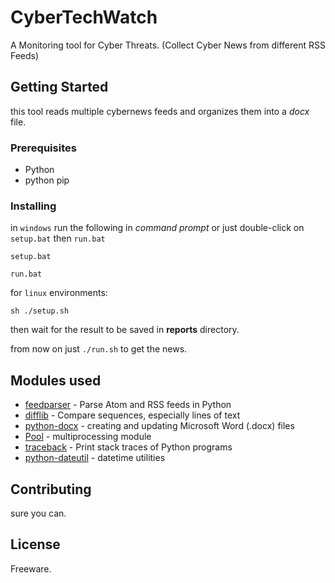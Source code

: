 # CyberTechWatch
A Monitoring tool for Cyber Threats. (Collect Cyber News from different RSS Feeds)

## Getting Started
this tool reads multiple cybernews feeds and organizes them into a <i>docx</i> file.


### Prerequisites

- Python
- python pip


### Installing

in ```windows``` run the following in <i>command prompt</i> or just double-click on  ``` setup.bat ``` then ```run.bat```

```
setup.bat

run.bat
```

for ```linux``` environments:

```
sh ./setup.sh

```
then wait for the result to be saved in <b>reports</b> directory.

from now on just ``` ./run.sh ``` to get the news.

## Modules used

* [feedparser](https://pypi.org/project/feedparser/) - Parse Atom and RSS feeds in Python
* [difflib](https://pymotw.com/2/difflib/) - Compare sequences, especially lines of text
* [python-docx](https://python-docx.readthedocs.io/en/latest/) - creating and updating Microsoft Word (.docx) files
* [Pool](https://sebastianraschka.com/Articles/2014_multiprocessing.html) - multiprocessing module
* [traceback](https://docs.python.org/2/library/traceback.html) -  Print stack traces of Python programs
* [python-dateutil](https://pypi.org/project/python-dateutil/) - datetime utilities

## Contributing

sure you can.


## License

Freeware.
